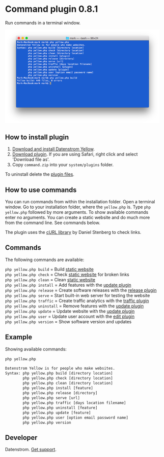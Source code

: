 Command plugin 0.8.1
=====================
Run commands in a terminal window.

<p align="center"><img src="command-screenshot.png?raw=true" alt="Screenshot"></p>

## How to install plugin

1. [Download and install Datenstrom Yellow](https://github.com/datenstrom/yellow/).
2. [Download plugin](https://github.com/datenstrom/yellow-plugins/raw/master/zip/command.zip). If you are using Safari, right click and select 'Download file as'.
3. Copy `command.zip` into your `system/plugins` folder.

To uninstall delete the [plugin files](update.ini).

## How to use commands

You can run commands from within the installation folder. Open a terminal window. Go to your installation folder, where the `yellow.php` is. Type `php yellow.php` followed by more arguments. To show available commands enter no arguments. You can create a static website and do much more from the command line. See commands below.

The plugin uses the [cURL library](https://github.com/curl/curl) by Daniel Stenberg to check links.

## Commands

The following commands are available:

`php yellow.php build` = Build [static website](https://developers.datenstrom.se/help/server-configuration#static-website)  
`php yellow.php check` = Check [static website](https://developers.datenstrom.se/help/server-configuration#static-website) for broken links  
`php yellow.php clean` = Clean [static website](https://developers.datenstrom.se/help/server-configuration#static-website)  
`php yellow.php install` = Add features with the [update plugin](https://github.com/datenstrom/yellow-plugins/tree/master/update)  
`php yellow.php release` = Create software releases with the [release plugin](https://github.com/datenstrom/yellow-plugins/tree/master/release)  
`php yellow.php serve` = Start built-in web server for testing the website  
`php yellow.php traffic` = Create traffic analytics with the [traffic plugin](https://github.com/datenstrom/yellow-plugins/tree/master/traffic)  
`php yellow.php uninstall` = Remove features with the [update plugin](https://github.com/datenstrom/yellow-plugins/tree/master/update)  
`php yellow.php update` = Update website with the [update plugin](https://github.com/datenstrom/yellow-plugins/tree/master/update)  
`php yellow.php user` = Update user account with the [edit plugin](https://github.com/datenstrom/yellow-plugins/tree/master/edit)  
`php yellow.php version` = Show software version and updates  

## Example

Showing available commands:

`php yellow.php`

~~~~
Datenstrom Yellow is for people who make websites.
Syntax: php yellow.php build [directory location]
        php yellow.php check [directory location]
        php yellow.php clean [directory location]
        php yellow.php install [feature]
        php yellow.php release [directory]
        php yellow.php serve [url]
        php yellow.php traffic [days location filename]
        php yellow.php uninstall [feature]
        php yellow.php update [feature]
        php yellow.php user [option email password name]
        php yellow.php version
~~~~

## Developer

Datenstrom. [Get support](https://developers.datenstrom.se/help/support).

